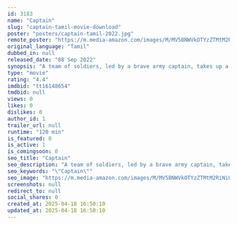 ```yaml
---
id: 3183
name: "Captain"
slug: "captain-tamil-movie-download"
poster: "posters/captain-tamil-2022.jpg"
remote_poster: "https://m.media-amazon.com/images/M/MV5BNWVkOTYzZTMtM2RiNi00MjA5LWFmZmUtYTk4MWU3Y2U1MzI3XkEyXkFqcGc@._V1_SX300.jpg"
original_language: "Tamil"
dubbed_in: null
released_date: "08 Sep 2022"
synopsis: "A team of soldiers, led by a brave army captain, takes up a dangerous mission to go into a restricted forest area and uncover the mystery behind the unexplainable deaths of previous teams that had visited the site."
type: "movie"
rating: "4.4"
imdbid: "tt16148654"
tmdbid: null
views: 0
likes: 0
dislikes: 0
author_id: 1
trailer_url: null
runtime: "120 min"
is_featured: 0
is_active: 1
is_comingsoon: 0
seo_title: "Captain"
seo_description: "A team of soldiers, led by a brave army captain, takes up a dangerous mission to go into a restricted forest area and uncover the mystery behind the unexplainable deaths of previous teams that had visited the site."
seo_keywords: "\"Captain\""
seo_image: "https://m.media-amazon.com/images/M/MV5BNWVkOTYzZTMtM2RiNi00MjA5LWFmZmUtYTk4MWU3Y2U1MzI3XkEyXkFqcGc@._V1_SX300.jpg"
screenshots: null
redirect_to: null
social_shares: 0
created_at: 2025-04-18 16:50:10
updated_at: 2025-04-18 16:50:10
---
```


